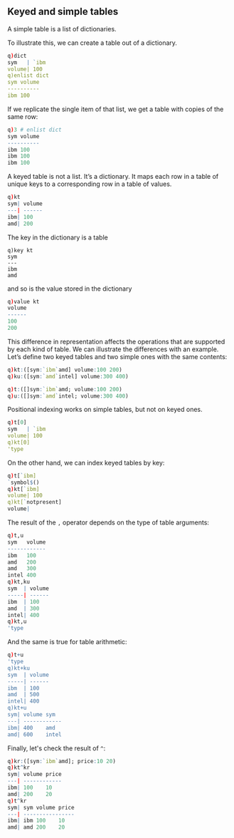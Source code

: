 ## Keyed and simple tables

A simple table is a list of dictionaries.

To illustrate this, we can create a table out of a dictionary.
```q
q)dict
sym   | `ibm
volume| 100
q)enlist dict
sym volume
----------
ibm 100
```
If we replicate the single item of that list, we get a table with copies of the same row:
```q
q)3 # enlist dict
sym volume
----------
ibm 100
ibm 100
ibm 100
```
A keyed table is not a list. It’s a dictionary. It maps each row in a table of unique keys to a corresponding row in a table of values.
```q
q)kt
sym| volume
---| ------
ibm| 100
amd| 200
```
The key in the dictionary is a table
```
q)key kt
sym
---
ibm
amd
```
and so is the value stored in the dictionary
```q
q)value kt
volume
------
100
200
```
This difference in representation affects the operations that are supported by each kind of table. We can illustrate the differences with an example. Let’s define two keyed tables and two simple ones with the same contents:
```q
q)kt:([sym:`ibm`amd] volume:100 200)
q)ku:([sym:`amd`intel] volume:300 400)

q)t:([]sym:`ibm`amd; volume:100 200)
q)u:([]sym:`amd`intel; volume:300 400)
```
Positional indexing works on simple tables, but not on keyed ones.
```q
q)t[0]
sym   | `ibm
volume| 100
q)kt[0]
'type
```
On the other hand, we can index keyed tables by key:
```q
q)t[`ibm]
`symbol$()
q)kt[`ibm]
volume| 100
q)kt[`notpresent]
volume|
```
The result of the `,` operator depends on the type of table arguments:
```q
q)t,u
sym   volume
------------
ibm   100
amd   200
amd   300
intel 400
q)kt,ku
sym  | volume
-----| ------
ibm  | 100
amd  | 300
intel| 400
q)kt,u
'type
```
And the same is true for table arithmetic:
```q
q)t+u
'type
q)kt+ku
sym  | volume
-----| ------
ibm  | 100
amd  | 500
intel| 400
q)kt+u
sym| volume sym
---| ------------
ibm| 400    amd
amd| 600    intel
```
Finally, let's check the result of `^`:
```q
q)kr:([sym:`ibm`amd]; price:10 20)
q)kt^kr
sym| volume price
---| ------------
ibm| 100    10
amd| 200    20
q)t^kr
sym| sym volume price
---| ----------------
ibm| ibm 100    10
amd| amd 200    20
```

